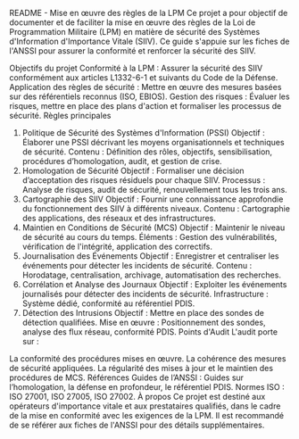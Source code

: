 README - Mise en œuvre des règles de la LPM
Ce projet a pour objectif de documenter et de faciliter la mise en œuvre des règles de la Loi de Programmation Militaire (LPM) en matière de sécurité des Systèmes d'Information d'Importance Vitale (SIIV). Ce guide s'appuie sur les fiches de l'ANSSI pour assurer la conformité et renforcer la sécurité des SIIV.

Objectifs du projet
Conformité à la LPM : Assurer la sécurité des SIIV conformément aux articles L1332-6-1 et suivants du Code de la Défense.
Application des règles de sécurité : Mettre en œuvre des mesures basées sur des référentiels reconnus (ISO, EBIOS).
Gestion des risques : Évaluer les risques, mettre en place des plans d'action et formaliser les processus de sécurité.
Règles principales
1. Politique de Sécurité des Systèmes d'Information (PSSI)
Objectif : Élaborer une PSSI décrivant les moyens organisationnels et techniques de sécurité.
Contenu : Définition des rôles, objectifs, sensibilisation, procédures d’homologation, audit, et gestion de crise.
2. Homologation de Sécurité
Objectif : Formaliser une décision d’acceptation des risques résiduels pour chaque SIIV.
Processus : Analyse de risques, audit de sécurité, renouvellement tous les trois ans.
3. Cartographie des SIIV
Objectif : Fournir une connaissance approfondie du fonctionnement des SIIV à différents niveaux.
Contenu : Cartographie des applications, des réseaux et des infrastructures.
4. Maintien en Conditions de Sécurité (MCS)
Objectif : Maintenir le niveau de sécurité au cours du temps.
Éléments : Gestion des vulnérabilités, vérification de l'intégrité, application des correctifs.
5. Journalisation des Événements
Objectif : Enregistrer et centraliser les événements pour détecter les incidents de sécurité.
Contenu : Horodatage, centralisation, archivage, automatisation des recherches.
6. Corrélation et Analyse des Journaux
Objectif : Exploiter les événements journalisés pour détecter des incidents de sécurité.
Infrastructure : Système dédié, conformité au référentiel PDIS.
7. Détection des Intrusions
Objectif : Mettre en place des sondes de détection qualifiées.
Mise en œuvre : Positionnement des sondes, analyse des flux réseau, conformité PDIS.
Points d'Audit
L'audit porte sur :

La conformité des procédures mises en œuvre.
La cohérence des mesures de sécurité appliquées.
La régularité des mises à jour et le maintien des procédures de MCS.
Références
Guides de l’ANSSI : Guides sur l’homologation, la défense en profondeur, le référentiel PDIS.
Normes ISO : ISO 27001, ISO 27005, ISO 27002.
À propos
Ce projet est destiné aux opérateurs d'importance vitale et aux prestataires qualifiés, dans le cadre de la mise en conformité avec les exigences de la LPM. Il est recommandé de se référer aux fiches de l'ANSSI pour des détails supplémentaires.
